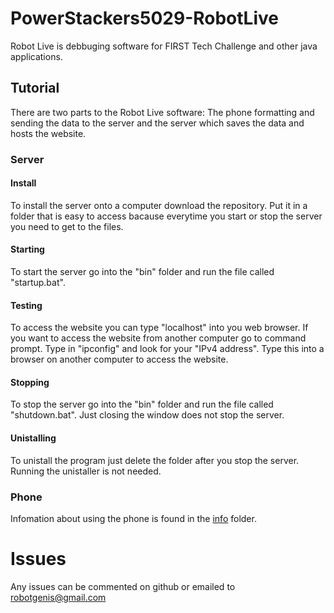 # PowerStackers5029-RobotLive

Robot Live is debbuging software for FIRST Tech Challenge and other java applications.

## Tutorial

There are two parts to the Robot Live software: The phone formatting and sending the data to the server and the server which saves the data and hosts the website.

### Server

#### Install

To install the server onto a computer download the repository. Put it in a folder that is easy to access bacause everytime you start or stop the server you need to get to the files.

#### Starting

To start the server go into the "bin" folder and run the file called "startup.bat".

#### Testing

To access the website you can type "localhost" into you web browser. If you want to access the website from another computer go to command prompt. Type in "ipconfig" and look for your "IPv4 address". Type this into a browser on another computer to access the website.

#### Stopping

To stop the server go into the "bin" folder and run the file called "shutdown.bat". Just closing the window does not stop the server. 

#### Unistalling

To unistall the program just delete the folder after you stop the server. Running the unistaller is not needed.

### Phone

Infomation about using the phone is found in the [info](/info/README.md) folder.

# Issues

Any issues can be commented on github or emailed to robotgenis@gmail.com

